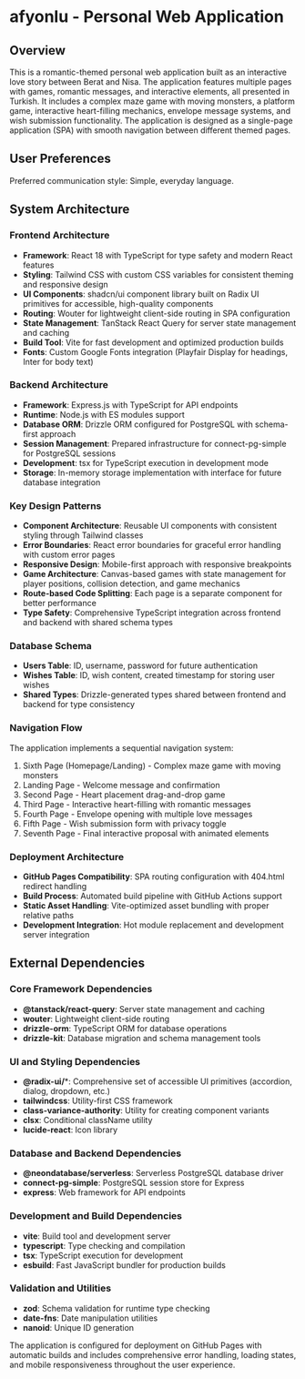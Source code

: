 # afyonlu - Personal Web Application

## Overview

This is a romantic-themed personal web application built as an interactive love story between Berat and Nisa. The application features multiple pages with games, romantic messages, and interactive elements, all presented in Turkish. It includes a complex maze game with moving monsters, a platform game, interactive heart-filling mechanics, envelope message systems, and wish submission functionality. The application is designed as a single-page application (SPA) with smooth navigation between different themed pages.

## User Preferences

Preferred communication style: Simple, everyday language.

## System Architecture

### Frontend Architecture
- **Framework**: React 18 with TypeScript for type safety and modern React features
- **Styling**: Tailwind CSS with custom CSS variables for consistent theming and responsive design
- **UI Components**: shadcn/ui component library built on Radix UI primitives for accessible, high-quality components
- **Routing**: Wouter for lightweight client-side routing in SPA configuration
- **State Management**: TanStack React Query for server state management and caching
- **Build Tool**: Vite for fast development and optimized production builds
- **Fonts**: Custom Google Fonts integration (Playfair Display for headings, Inter for body text)

### Backend Architecture
- **Framework**: Express.js with TypeScript for API endpoints
- **Runtime**: Node.js with ES modules support
- **Database ORM**: Drizzle ORM configured for PostgreSQL with schema-first approach
- **Session Management**: Prepared infrastructure for connect-pg-simple for PostgreSQL sessions
- **Development**: tsx for TypeScript execution in development mode
- **Storage**: In-memory storage implementation with interface for future database integration

### Key Design Patterns
- **Component Architecture**: Reusable UI components with consistent styling through Tailwind classes
- **Error Boundaries**: React error boundaries for graceful error handling with custom error pages
- **Responsive Design**: Mobile-first approach with responsive breakpoints
- **Game Architecture**: Canvas-based games with state management for player positions, collision detection, and game mechanics
- **Route-based Code Splitting**: Each page is a separate component for better performance
- **Type Safety**: Comprehensive TypeScript integration across frontend and backend with shared schema types

### Database Schema
- **Users Table**: ID, username, password for future authentication
- **Wishes Table**: ID, wish content, created timestamp for storing user wishes
- **Shared Types**: Drizzle-generated types shared between frontend and backend for type consistency

### Navigation Flow
The application implements a sequential navigation system:
1. Sixth Page (Homepage/Landing) - Complex maze game with moving monsters
2. Landing Page - Welcome message and confirmation
3. Second Page - Heart placement drag-and-drop game
4. Third Page - Interactive heart-filling with romantic messages
5. Fourth Page - Envelope opening with multiple love messages
6. Fifth Page - Wish submission form with privacy toggle
7. Seventh Page - Final interactive proposal with animated elements

### Deployment Architecture
- **GitHub Pages Compatibility**: SPA routing configuration with 404.html redirect handling
- **Build Process**: Automated build pipeline with GitHub Actions support
- **Static Asset Handling**: Vite-optimized asset bundling with proper relative paths
- **Development Integration**: Hot module replacement and development server integration

## External Dependencies

### Core Framework Dependencies
- **@tanstack/react-query**: Server state management and caching
- **wouter**: Lightweight client-side routing
- **drizzle-orm**: TypeScript ORM for database operations
- **drizzle-kit**: Database migration and schema management tools

### UI and Styling Dependencies
- **@radix-ui/***: Comprehensive set of accessible UI primitives (accordion, dialog, dropdown, etc.)
- **tailwindcss**: Utility-first CSS framework
- **class-variance-authority**: Utility for creating component variants
- **clsx**: Conditional className utility
- **lucide-react**: Icon library

### Database and Backend Dependencies
- **@neondatabase/serverless**: Serverless PostgreSQL database driver
- **connect-pg-simple**: PostgreSQL session store for Express
- **express**: Web framework for API endpoints

### Development and Build Dependencies
- **vite**: Build tool and development server
- **typescript**: Type checking and compilation
- **tsx**: TypeScript execution for development
- **esbuild**: Fast JavaScript bundler for production builds

### Validation and Utilities
- **zod**: Schema validation for runtime type checking
- **date-fns**: Date manipulation utilities
- **nanoid**: Unique ID generation

The application is configured for deployment on GitHub Pages with automatic builds and includes comprehensive error handling, loading states, and mobile responsiveness throughout the user experience.